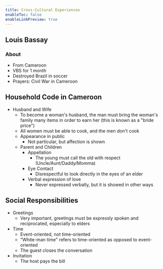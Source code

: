 ```yaml
---
title: Cross-Cultural Experiences
enableToc: false
enableLinkPreview: true
---
```


## Louis Bassay

### About

- From Cameroon
- VBS for 1 month
- Destroyed Brazil in soccer
- Prayers: Civil War in Cameroon

## Household Code in Cameroon

- Husband and Wife
  - To become a woman's husband, the man must bring the woman's family many items in order to earn her (this is known as a "bride price")
  - All women must be able to cook, and the men don't cook
  - Appearance in public
    - Not particular, but affection is shown
  - Parent and Children
    - Appellation
      - The young must call the old with respect (Uncle/Aunt/Daddy/Momma)
    - Eye Contact
      - Disrespectful to look directly in the eyes of an elder
    - Verbal expression of love
      - Never expressed verbally, but it is showed in other ways

## Social Responsibilities

- Greetings
  - Very important, greetings must be expressly spoken and reciprocated, especially to elders
- Time
  - Event-oriented, not time-oriented
  - "White-man time" refers to time-oriented as opposed to event-oriented
  - The guest closes the conversation
- Invitation
  - The host pays the bill
